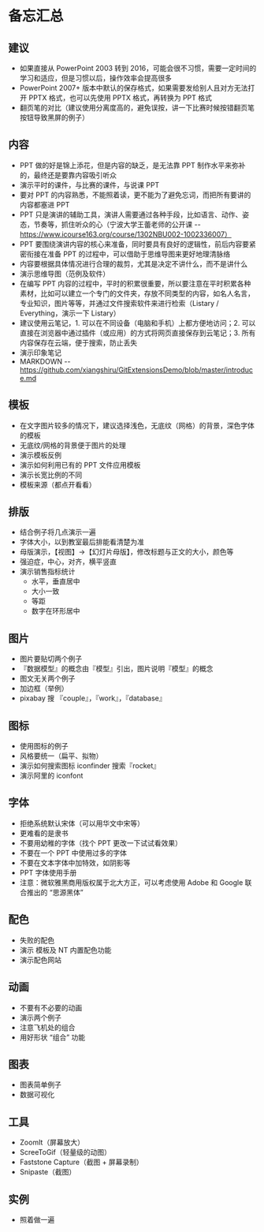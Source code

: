 # 备忘汇总

## 建议

- 如果直接从 PowerPoint 2003 转到 2016，可能会很不习惯，需要一定时间的学习和适应，但是习惯以后，操作效率会提高很多
- PowerPoint 2007+ 版本中默认的保存格式，如果需要发给别人且对方无法打开 PPTX 格式，也可以先使用 PPTX 格式，再转换为 PPT 格式
- 翻页笔的对比（建议使用分离度高的，避免误按，讲一下比赛时候按错翻页笔按钮导致黑屏的例子）

## 内容

- PPT 做的好是锦上添花，但是内容的缺乏，是无法靠 PPT 制作水平来弥补的，最终还是要靠内容吸引听众
- 演示平时的课件，与比赛的课件，与说课 PPT
- 要对 PPT 的内容熟悉，不能照着读，更不能为了避免忘词，而把所有要讲的内容都塞进 PPT
- PPT 只是演讲的辅助工具，演讲人需要通过各种手段，比如语言、动作、姿态，节奏等，抓住听众的心（宁波大学王蕾老师的公开课 -- https://www.icourse163.org/course/1302NBU002-1002336007）
- PPT 要围绕演讲内容的核心来准备，同时要具有良好的逻辑性，前后内容要紧密衔接在准备 PPT 的过程中，可以借助于思维导图来更好地理清脉络
- 内容要根据具体情况进行合理的裁剪，尤其是决定不讲什么，而不是讲什么
- 演示思维导图（范例及软件）
- 在编写 PPT 内容的过程中，平时的积累很重要，所以要注意在平时积累各种素材，比如可以建立一个专门的文件夹，存放不同类型的内容，如名人名言，专业知识，图片等等，并通过文件搜索软件来进行检索（Listary / Everything，演示一下 Listary）
- 建议使用云笔记，1. 可以在不同设备（电脑和手机）上都方便地访问；2. 可以直接在浏览器中通过插件（或应用）的方式将网页直接保存到云笔记；3. 所有内容保存在云端，便于搜索，防止丢失
- 演示印象笔记
- MARKDOWN -- https://github.com/xiangshiru/GitExtensionsDemo/blob/master/introduce.md

## 模板

- 在文字图片较多的情况下，建议选择浅色，无底纹（网格）的背景，深色字体的模板
- 无底纹/网格的背景便于图片的处理
- 演示模板反例
- 演示如何利用已有的 PPT 文件应用模板
- 演示长宽比例的不同
- 模板来源（都点开看看）

## 排版

- 结合例子将几点演示一遍
- 字体大小，以到教室最后排能看清楚为准
- 母版演示，【视图】→【幻灯片母版】，修改标题与正文的大小，颜色等
- 强迫症，中心，对齐，横平竖直
- 演示销售指标统计
  - 水平，垂直居中
  - 大小一致
  - 等距
  - 数字在环形居中

## 图片

- 图片要贴切两个例子
- 『数据模型』的概念由『模型』引出，图片说明『模型』的概念
- 图文无关两个例子
- 加边框（举例）
- pixabay 搜 『couple』，『work』，『database』

## 图标

- 使用图标的例子
- 风格要统一（扁平、拟物）
- 演示如何搜索图标 iconfinder 搜索『rocket』
- 演示阿里的 iconfont

## 字体

- 拒绝系统默认宋体（可以用华文中宋等）
- 更难看的是隶书
- 不要用幼稚的字体（找个 PPT 更改一下试试看效果）
- 不要在一个 PPT 中使用过多的字体
- 不要在文本字体中加特效，如阴影等
- PPT 字体使用手册
- 注意：微软雅黑商用版权属于北大方正，可以考虑使用 Adobe 和 Google 联合推出的 “思源黑体”

## 配色

- 失败的配色
- 演示 模板及 NT 内置配色功能
- 演示配色网站

## 动画

- 不要有不必要的动画
- 演示两个例子
- 注意飞机处的组合
- 用好形状 “组合” 功能

## 图表

- 图表简单例子
- 数据可视化

## 工具

- ZoomIt（屏幕放大）
- ScreeToGif（轻量级的动图）
- Faststone Capture（截图 + 屏幕录制）
- Snipaste（截图）

## 实例

- 照着做一遍
